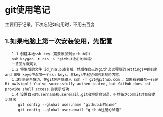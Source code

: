 # git使用笔记
  主要用于记录，下次忘记如何用时，不用去百度
  ## 1.如果电脑上第一次安装使用，先配置
       1.1 创建本地ssh key（需要添加到github中）
       ssh-keygen -t rsa -C "github注册的邮箱"
       一直回车就可以
       1.2 将生成的文件 id_rsa.pub复制，然后在自己的github远程端的settings中的ssh and GPG keys中添加一个ssh keys，在keys中粘贴刚刚复制的内容。
       1.3检测是否成功，在git客户端输入 ssh -T git@github.com ，如果看到最后一行是 Hi owlsignl! You've successfully authenticated, but GitHub does not provide shell access.则表示成功
       1.4 设置自己的username和useremail,git会将信息记录，不然每次commit时都会提示登录
          git config --global user.name "github上的name"
          git config --global user.email "github注册的邮箱"


